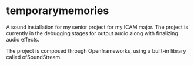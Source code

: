 # temporarymemories
A sound installation for my senior project for my ICAM major. The project is currently in the debugging stages for output audio along with finalizing audio effects. 

The project is composed through Openframeworks, using a built-in library called ofSoundStream.
